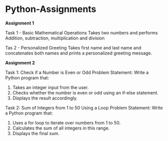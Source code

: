 # Python-Assignments

**Assignment 1**

Task 1 - Basic Mathematical Operations
Takes two numbers and performs Addition, subtraction, multiplication and division

Tas 2 - Personalized Greeting
Takes first name and last name and concatenates both names and prints a personalized greeting message.

**Assignment 2**

Task 1: Check if a Number is Even or Odd
Problem Statement:  Write a Python program that:
1. 	Takes an integer input from the user.
2. 	Checks whether the number is even or odd using an if-else statement.
3. 	Displays the result accordingly.

Task 2: Sum of Integers from 1 to 50 Using a Loop
Problem Statement: Write a Python program that:
1.   Uses a for loop to iterate over numbers from 1 to 50.
2.   Calculates the sum of all integers in this range.
3.   Displays the final sum.
